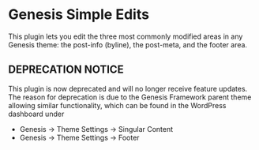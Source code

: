 # Genesis Simple Edits

This plugin lets you edit the three most commonly modified areas in any Genesis theme: the post-info (byline), the post-meta, and the footer area.

## DEPRECATION NOTICE
This plugin is now deprecated and will no longer receive feature updates. The reason for deprecation is due to the Genesis Framework parent theme allowing similar functionality, which can be found in the WordPress dashboard under
- Genesis → Theme Settings → Singular Content
- Genesis → Theme Settings → Footer